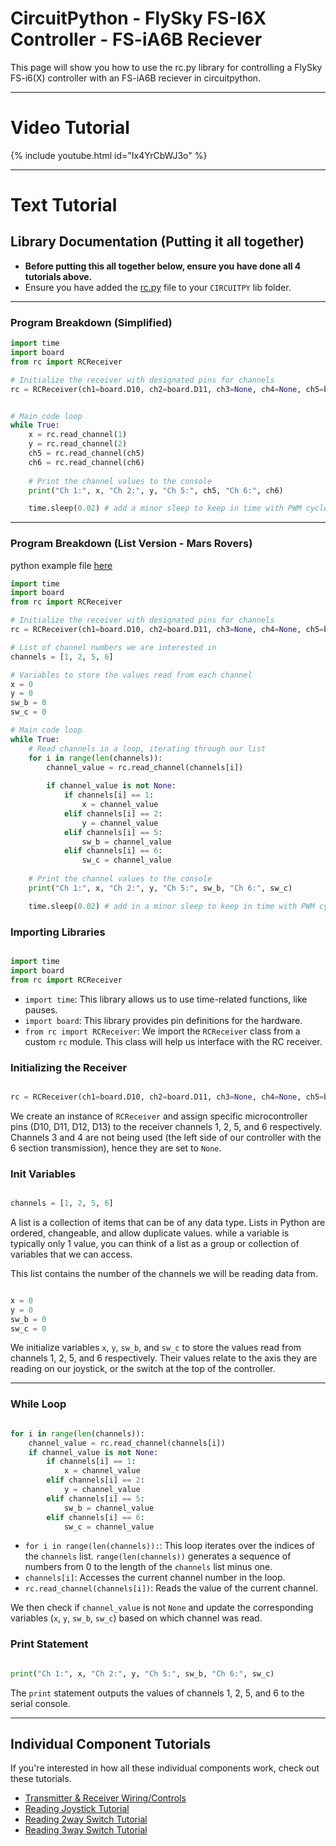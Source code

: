 # CircuitPython - FlySky FS-I6X Controller - FS-iA6B Reciever
This page will show you how to use the rc.py library for controlling a FlySky FS-i6(X) controller with an FS-iA6B reciever in circuitpython. 

***

# Video Tutorial

{% include youtube.html id="Ix4YrCbWJ3o" %}

***

# Text Tutorial

## Library Documentation (Putting it all together)
* **Before putting this all together below, ensure you have done all 4 tutorials above.**
* Ensure you have added the [rc.py](../rc_module/rc.py) file to your `CIRCUITPY` lib folder. 

***

### Program Breakdown (Simplified)

```python
import time
import board
from rc import RCReceiver

# Initialize the receiver with designated pins for channels
rc = RCReceiver(ch1=board.D10, ch2=board.D11, ch3=None, ch4=None, ch5=board.D12, ch6=board.D13)


# Main code loop
while True:
    x = rc.read_channel(1)
    y = rc.read_channel(2)
    ch5 = rc.read_channel(ch5)
    ch6 = rc.read_channel(ch6)
                
    # Print the channel values to the console
    print("Ch 1:", x, "Ch 2:", y, "Ch 5:", ch5, "Ch 6:", ch6)

    time.sleep(0.02) # add a minor sleep to keep in time with PWM cycle

```

*** 

### Program Breakdown (List Version - Mars Rovers)

python example file [here](../rc_module/rc_example.py)

```python
import time
import board
from rc import RCReceiver

# Initialize the receiver with designated pins for channels
rc = RCReceiver(ch1=board.D10, ch2=board.D11, ch3=None, ch4=None, ch5=board.D12, ch6=board.D13)

# List of channel numbers we are interested in
channels = [1, 2, 5, 6]

# Variables to store the values read from each channel
x = 0
y = 0
sw_b = 0
sw_c = 0

# Main code loop
while True:
    # Read channels in a loop, iterating through our list
    for i in range(len(channels)):
        channel_value = rc.read_channel(channels[i])
        
        if channel_value is not None:
            if channels[i] == 1:
                x = channel_value
            elif channels[i] == 2:
                y = channel_value
            elif channels[i] == 5:
                sw_b = channel_value
            elif channels[i] == 6:
                sw_c = channel_value
                
    # Print the channel values to the console
    print("Ch 1:", x, "Ch 2:", y, "Ch 5:", sw_b, "Ch 6:", sw_c)

    time.sleep(0.02) # add in a minor sleep to keep in time with PWM cycle. 

```


### Importing Libraries



```python

import time
import board
from rc import RCReceiver
```



- `import time`: This library allows us to use time-related functions, like pauses.
- `import board`: This library provides pin definitions for the hardware.
- `from rc import RCReceiver`: We import the `RCReceiver` class from a custom `rc` module. This class will help us interface with the RC receiver.



### Initializing the Receiver



```python

rc = RCReceiver(ch1=board.D10, ch2=board.D11, ch3=None, ch4=None, ch5=board.D12, ch6=board.D13)
```

We create an instance of `RCReceiver` and assign specific microcontroller pins (D10, D11, D12, D13) to the receiver channels 1, 2, 5, and 6 respectively. Channels 3 and 4 are not being used (the left side of our controller with the 6 section transmission), hence they are set to `None`. 



### Init Variables



```python

channels = [1, 2, 5, 6]
```

A list is a collection of items that can be of any data type. Lists in Python are ordered, changeable, and allow duplicate values. while a variable is typically only 1 value, you can think of a list as a group or collection of variables that we can access.

This list contains the number of the channels we will be reading data from. 

```python

x = 0
y = 0
sw_b = 0
sw_c = 0
```



We initialize variables `x`, `y`, `sw_b`, and `sw_c` to store the values read from channels 1, 2, 5, and 6 respectively. Their values relate to the axis they are reading on our joystick, or the switch at the top of the controller. 

***

### While Loop

```python

for i in range(len(channels)):
    channel_value = rc.read_channel(channels[i])
    if channel_value is not None:
        if channels[i] == 1:
            x = channel_value
        elif channels[i] == 2:
            y = channel_value
        elif channels[i] == 5:
            sw_b = channel_value
        elif channels[i] == 6:
            sw_c = channel_value
```

- `for i in range(len(channels)):`: This loop iterates over the indices of the `channels` list. `range(len(channels))` generates a sequence of numbers from 0 to the length of the `channels` list minus one.
- `channels[i]`: Accesses the current channel number in the loop.
- `rc.read_channel(channels[i])`: Reads the value of the current channel.



We then check if `channel_value` is not `None` and update the corresponding variables (`x`, `y`, `sw_b`, `sw_c`) based on which channel was read.



### Print Statement



```python

print("Ch 1:", x, "Ch 2:", y, "Ch 5:", sw_b, "Ch 6:", sw_c)
```



The `print` statement outputs the values of channels 1, 2, 5, and 6 to the serial console. 

*** 

## Individual Component Tutorials
If you're interested in how all these individual components work, check out these tutorials. 
* [Transmitter & Receiver Wiring/Controls](fly_sky_wiring.md)
* [Reading Joystick Tutorial](joystick_learning.md)
* [Reading 2way Switch Tutorial](2way_learning.md)
* [Reading 3way Switch Tutorial](3way_learning.md)


